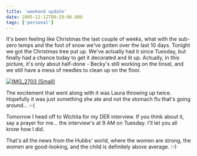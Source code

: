 ```yaml
---
title: 'weekend update'
date: 2005-12-12T00:29:06.000
tags: ['personal']
---
```


It's been feeling like Christmas the last couple of weeks, what with the sub-zero temps and the foot of snow we've gotten over the last 10 days. Tonight we got the Christmas tree put up. We've actually had it since Tuesday, but finally had a chance today to get it decorated and lit up. Actually, in this picture, it's only about half-done - Becky's still working on the tinsel, and we still have a mess of needles to clean up on the floor.

[![IMG_2703 (Small)](http://static.flickr.com/35/72594153_4f1e0f1ec2.jpg)](http://www.flickr.com/photos/chrishubbs/72594153/ 'Photo Sharing')

The excitement that went along with it was Laura throwing up twice. Hopefully it was just something she ate and not the stomach flu that's going around... :-(

Tomorrow I head off to Wichita for my DER interview. If you think about it, say a prayer for me... the interview's at 9 AM on Tuesday. I'll let you all know how I did.

That's all the news from the Hubbs' world, where the women are strong, the women are good-looking, and the child is definitely above average. :-)
